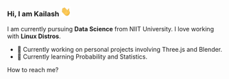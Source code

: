 ### Hi, I am Kailash <img src="https://raw.githubusercontent.com/KailashKS/KailashKS/main/hand_wave.gif" width="24px"/>

<link rel="stylesheet" href="https://cdnjs.cloudflare.com/ajax/libs/font-awesome/5.11.2/css/all.min.css">

I am currently pursuing **Data Science** from NIIT University. I love working with **Linux Distros**.
  
  - 🔭 Currently working on personal projects involving Three.js and Blender.
  - 🌱 Currently learning Probability and Statistics.
 
 How to reach me?

 <div>
	<a href="https://www.w3schools.com">
		<i class="fab fa-linkedin-in"></i>
	</a>
	&nbsp;
	<a href="https://www.w3schools.com">
		<i class="fab fa-github"></i>
	</a>
	&nbsp;
	<a href="https://www.w3schools.com">
		<i class="fas fa-envelope-square"></i>
	</a>
	&nbsp;
	<a href="https://www.w3schools.com">
		<i class="fab fa-telegram"></i>
	</a>
 </div>
 
<!--
**KailashKS/KailashKS** is a ✨ _special_ ✨ repository because its `README.md` (this file) appears on your GitHub profile.

Here are some ideas to get you started:

- 🔭 I’m currently working on ...
- 🌱 I’m currently learning ...
- 👯 I’m looking to collaborate on ...
- 🤔 I’m looking for help with ...
- 💬 Ask me about ...
- 📫 How to reach me: ...
- 😄 Pronouns: ...
- ⚡ Fun fact: ...
-->
